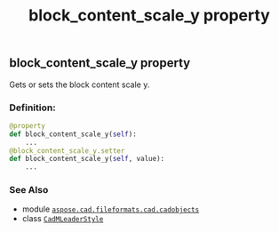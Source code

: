 ﻿---
title: block_content_scale_y property
second_title: Aspose.CAD for Python via .NET API References
description: 
type: docs
weight: 180
url: /python-net/aspose.cad.fileformats.cad.cadobjects/cadmleaderstyle/block_content_scale_y/
is_root: false
---

## block_content_scale_y property


Gets or sets the block content scale y.
### Definition:
```python
@property
def block_content_scale_y(self):
    ...
@block_content_scale_y.setter
def block_content_scale_y(self, value):
    ...
```

### See Also
* module [`aspose.cad.fileformats.cad.cadobjects`](../../)
* class [`CadMLeaderStyle`](/cad/python-net/aspose.cad.fileformats.cad.cadobjects/cadmleaderstyle)

